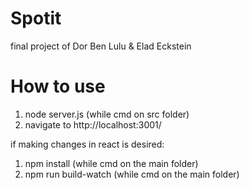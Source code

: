 # Spotit
final project of Dor Ben Lulu &amp; Elad Eckstein

# How to use
1. node server.js (while cmd on src folder)
2. navigate to http://localhost:3001/

if making changes in react is desired:
1. npm install (while cmd on the main folder)
2. npm run build-watch (while cmd on the main folder)
